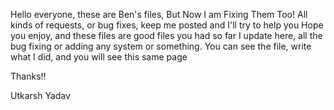 Hello everyone,
these are Ben's files, But Now I am Fixing Them Too! All kinds of requests,
or bug fixes, keep me posted and I'll try to help you
Hope you enjoy, and these files are good files you had so far
I update here, all the bug fixing or adding any system or something. 
You can see the file, write what I did, and you will see this same page

Thanks!!

Utkarsh Yadav

